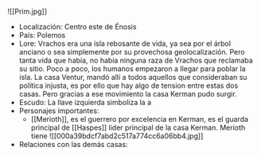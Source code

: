![[Prim.jpg]]
- Localización: Centro este de Énosis
- País: Polemos
- Lore: Vrachos era una isla rebosante de vida, ya sea por el árbol anciano o sea simplemente por su provechosa geolocalización. Pero tanta vida que había, no había ninguna raza de Vrachos que reclamaba su sitio. Poco a poco, los humanos empezaron a llegar para poblar la isla. La casa Ventur, mandó allí a todos aquellos que consideraban su política injusta, es por ello que hay algo de tension entre estas dos casas. Pero gracias a ese movimiento la casa Kerman pudo surgir.
- Escudo: La llave izquierda simboliza la a
- Personajes importantes: 
	- [[Merioth]], es el guerrero por excelencia en Kerman, es el guarda principal de [[Haspes]] lider principal de la casa Kerman. Merioth tiene 
		![[000a39bdcf7abd2c517a774cc6a06bb4.jpg]]
- Relaciones con las demás casas: